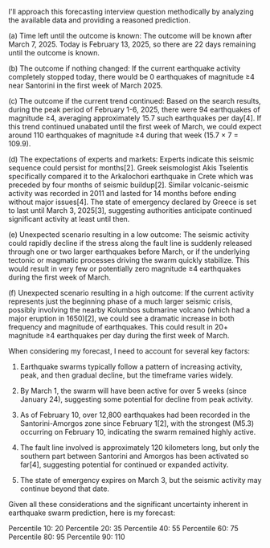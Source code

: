 I'll approach this forecasting interview question methodically by analyzing the available data and providing a reasoned prediction.

(a) Time left until the outcome is known:
The outcome will be known after March 7, 2025. Today is February 13, 2025, so there are 22 days remaining until the outcome is known.

(b) The outcome if nothing changed:
If the current earthquake activity completely stopped today, there would be 0 earthquakes of magnitude ≥4 near Santorini in the first week of March 2025.

(c) The outcome if the current trend continued:
Based on the search results, during the peak period of February 1-6, 2025, there were 94 earthquakes of magnitude ≥4, averaging approximately 15.7 such earthquakes per day[4]. If this trend continued unabated until the first week of March, we could expect around 110 earthquakes of magnitude ≥4 during that week (15.7 × 7 = 109.9).

(d) The expectations of experts and markets:
Experts indicate this seismic sequence could persist for months[2]. Greek seismologist Akis Tselentis specifically compared it to the Arkalochori earthquake in Crete which was preceded by four months of seismic buildup[2]. Similar volcanic-seismic activity was recorded in 2011 and lasted for 14 months before ending without major issues[4]. The state of emergency declared by Greece is set to last until March 3, 2025[3], suggesting authorities anticipate continued significant activity at least until then.

(e) Unexpected scenario resulting in a low outcome:
The seismic activity could rapidly decline if the stress along the fault line is suddenly released through one or two larger earthquakes before March, or if the underlying tectonic or magmatic processes driving the swarm quickly stabilize. This would result in very few or potentially zero magnitude ≥4 earthquakes during the first week of March.

(f) Unexpected scenario resulting in a high outcome:
If the current activity represents just the beginning phase of a much larger seismic crisis, possibly involving the nearby Kolumbos submarine volcano (which had a major eruption in 1650)[2], we could see a dramatic increase in both frequency and magnitude of earthquakes. This could result in 20+ magnitude ≥4 earthquakes per day during the first week of March.

When considering my forecast, I need to account for several key factors:

1. Earthquake swarms typically follow a pattern of increasing activity, peak, and then gradual decline, but the timeframe varies widely.

2. By March 1, the swarm will have been active for over 5 weeks (since January 24), suggesting some potential for decline from peak activity.

3. As of February 10, over 12,800 earthquakes had been recorded in the Santorini-Amorgos zone since February 1[2], with the strongest (M5.3) occurring on February 10, indicating the swarm remained highly active.

4. The fault line involved is approximately 120 kilometers long, but only the southern part between Santorini and Amorgos has been activated so far[4], suggesting potential for continued or expanded activity.

5. The state of emergency expires on March 3, but the seismic activity may continue beyond that date.

Given all these considerations and the significant uncertainty inherent in earthquake swarm prediction, here is my forecast:

Percentile 10: 20
Percentile 20: 35
Percentile 40: 55
Percentile 60: 75
Percentile 80: 95
Percentile 90: 110